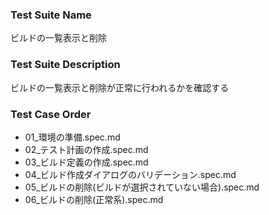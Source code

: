 ### Test Suite Name
ビルドの一覧表示と削除

### Test Suite Description
ビルドの一覧表示と削除が正常に行われるかを確認する

### Test Case Order
- 01_環境の準備.spec.md
- 02_テスト計画の作成.spec.md
- 03_ビルド定義の作成.spec.md
- 04_ビルド作成ダイアログのバリデーション.spec.md
- 05_ビルドの削除(ビルドが選択されていない場合).spec.md
- 06_ビルドの削除(正常系).spec.md
